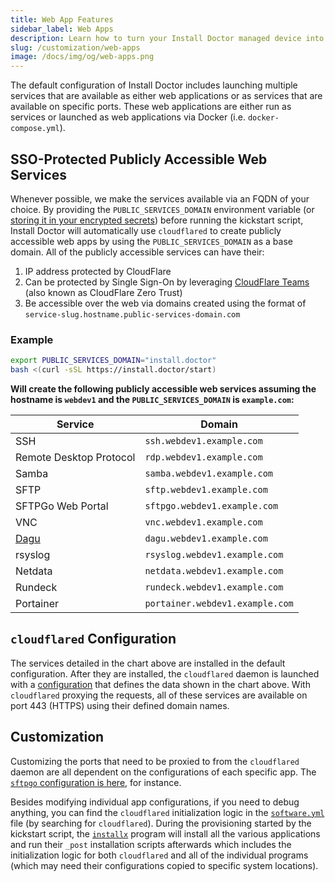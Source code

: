 ```yaml
---
title: Web App Features
sidebar_label: Web Apps
description: Learn how to turn your Install Doctor managed device into a secure, full-fledged web app server with endpoints protected by SSO and CloudFlare.
slug: /customization/web-apps
image: /docs/img/og/web-apps.png
---
```


The default configuration of Install Doctor includes launching multiple services that are available as either web applications or as services that are available on specific ports. These web applications are either run as services or launched as web applications via Docker (i.e. `docker-compose.yml`).

## SSO-Protected Publicly Accessible Web Services

Whenever possible, we make the services available via an FQDN of your choice. By providing the `PUBLIC_SERVICES_DOMAIN` environment variable (or [storing it in your encrypted secrets](/customization/secrets)) before running the kickstart script, Install Doctor will automatically use `cloudflared` to create publicly accessible web apps by using the `PUBLIC_SERVICES_DOMAIN` as a base domain. All of the publicly accessible services can have their:

1. IP address protected by CloudFlare
2. Can be protected by Single Sign-On by leveraging [CloudFlare Teams](https://www.cloudflare.com/zero-trust/) (also known as CloudFlare Zero Trust)
3. Be accessible over the web via domains created using the format of `service-slug.hostname.public-services-domain.com`

### Example

```bash
export PUBLIC_SERVICES_DOMAIN="install.doctor"
bash <(curl -sSL https://install.doctor/start)
```

**Will create the following publicly accessible web services assuming the hostname is `webdev1` and the `PUBLIC_SERVICES_DOMAIN` is `example.com`:**

| Service                 | Domain                       |
|-------------------------|------------------------------|
| SSH                     | `ssh.webdev1.example.com`    |
| Remote Desktop Protocol | `rdp.webdev1.example.com`    |
| Samba                   | `samba.webdev1.example.com`  |
| SFTP                    | `sftp.webdev1.example.com`   |
| SFTPGo Web Portal       | `sftpgo.webdev1.example.com` |
| VNC                     | `vnc.webdev1.example.com`    |
| [Dagu](https://github.com/dagu-dev/dagu) | `dagu.webdev1.example.com` |
| rsyslog                 | `rsyslog.webdev1.example.com` |
| Netdata                 | `netdata.webdev1.example.com` |
| Rundeck                 | `rundeck.webdev1.example.com` |
| Portainer               | `portainer.webdev1.example.com` |

## `cloudflared` Configuration

The services detailed in the chart above are installed in the default configuration. After they are installed, the `cloudflared` daemon is launched with a [configuration](https://github.com/megabyte-labs/install.doctor/blob/master/home/dot_local/etc/cloudflared/config.yml.tmpl) that defines the data shown in the chart above. With `cloudflared` proxying the requests, all of these services are available on port 443 (HTTPS) using their defined domain names.

## Customization

Customizing the ports that need to be proxied to from the `cloudflared` daemon are all dependent on the configurations of each specific app. The [`sftpgo` configuration is here](https://github.com/megabyte-labs/install.doctor/blob/master/home/dot_local/etc/sftpgo/private_sftpgo.json.tmpl), for instance.

Besides modifying individual app configurations, if you need to debug anything, you can find the `cloudflared` initialization logic in the [`software.yml`](https://github.com/megabyte-labs/install.doctor/blob/master/software.yml) file (by searching for `cloudflared`). During the provisioning started by the kickstart script, the [`installx`](https://github.com/megabyte-labs/install.doctor/blob/master/home/dot_local/bin/executable_installx) program will install all the various applications and run their `_post` installation scripts afterwards which includes the initialization logic for both `cloudflared` and all of the individual programs (which may need their configurations copied to specific system locations).
